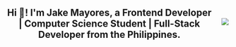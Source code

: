 <div style="display: flex; justify-content: center; align-items: center; height: 100vh; width: 100%; text-align: center;">
  <div style="display: flex; align-items: center; justify-content: center;">
    <h2 style="margin-right: 20px;">Hi 👋! I'm Jake Mayores, a Frontend Developer | Computer Science Student | Full-Stack Developer from the Philippines.</h2>
  <center><img align="center" height="350" src="https://www.w3webschool.com/wp-content/uploads/2022/10/developer.gif"  /></center>
  </div>
</div>


<hr>

<h2>🚀 Languages and Tools I Use</h2>
<p>
  <a href="https://raw.githubusercontent.com/devicons/devicon/master/icons/javascript/javascript-original.svg" target="_blank"><img src="https://raw.githubusercontent.com/devicons/devicon/master/icons/javascript/javascript-original.svg" alt="javascript" width="42" height="42" /></a>
  <a href="https://raw.githubusercontent.com/devicons/devicon/master/icons/typescript/typescript-original.svg" target="_blank"><img src="https://raw.githubusercontent.com/devicons/devicon/master/icons/typescript/typescript-original.svg" alt="typescript" width="42" height="42" /></a>
  <a href="https://raw.githubusercontent.com/devicons/devicon/master/icons/java/java-original.svg" target="_blank"><img src="https://raw.githubusercontent.com/devicons/devicon/master/icons/java/java-original.svg" alt="java" width="42" height="42" /></a>
  <a href="https://raw.githubusercontent.com/devicons/devicon/master/icons/react/react-original-wordmark.svg" target="_blank"><img src="https://raw.githubusercontent.com/devicons/devicon/master/icons/react/react-original-wordmark.svg" alt="react" width="42" height="42" /></a>
  <a href="https://raw.githubusercontent.com/devicons/devicon/master/icons/css3/css3-original-wordmark.svg" target="_blank"><img src="https://raw.githubusercontent.com/devicons/devicon/master/icons/css3/css3-original-wordmark.svg" alt="css3" width="42" height="42" /></a>
  <a href="https://raw.githubusercontent.com/devicons/devicon/master/icons/html5/html5-original-wordmark.svg" target="_blank"><img src="https://raw.githubusercontent.com/devicons/devicon/master/icons/html5/html5-original-wordmark.svg" alt="html5" width="42" height="42" /></a>
  <a href="https://www.vectorlogo.zone/logos/tailwindcss/tailwindcss-icon.svg" target="_blank"><img src="https://www.vectorlogo.zone/logos/tailwindcss/tailwindcss-icon.svg" alt="tailwind" width="42" height="42" /></a>
  <a href="https://reactnative.dev/img/header_logo.svg" target="_blank"><img src="https://reactnative.dev/img/header_logo.svg" alt="reactnative" width="42" height="42" /></a>
  <a href="https://raw.githubusercontent.com/devicons/devicon/master/icons/mongodb/mongodb-original-wordmark.svg" target="_blank"><img src="https://raw.githubusercontent.com/devicons/devicon/master/icons/mongodb/mongodb-original-wordmark.svg" alt="mongodb" width="42" height="42" /></a>
  <a href="https://www.svgrepo.com/show/303229/microsoft-sql-server-logo.svg" target="_blank"><img src="https://www.svgrepo.com/show/303229/microsoft-sql-server-logo.svg" alt="mssql" width="42" height="42" /></a>
  <a href="https://www.vectorlogo.zone/logos/firebase/firebase-icon.svg" target="_blank"><img src="https://www.vectorlogo.zone/logos/firebase/firebase-icon.svg" alt="firebase" width="42" height="42" /></a>
  <a href="https://www.vectorlogo.zone/logos/gnu_bash/gnu_bash-icon.svg" target="_blank"><img src="https://www.vectorlogo.zone/logos/gnu_bash/gnu_bash-icon.svg" alt="bash" width="42" height="42" /></a>
  <a href="https://www.vectorlogo.zone/logos/figma/figma-icon.svg" target="_blank"><img src="https://www.vectorlogo.zone/logos/figma/figma-icon.svg" alt="figma" width="42" height="42" /></a>
  <a href="https://www.vectorlogo.zone/logos/getpostman/getpostman-icon.svg" target="_blank"><img src="https://www.vectorlogo.zone/logos/getpostman/getpostman-icon.svg" alt="postman" width="42" height="42" /></a>
  <a href="https://cdn.worldvectorlogo.com/logos/nextjs-2.svg" target="_blank"><img src="https://cdn.worldvectorlogo.com/logos/nextjs-2.svg" alt="nextjs" width="42" height="42" /></a>
  <a href="https://www.vectorlogo.zone/logos/git-scm/git-scm-icon.svg" target="_blank"><img src="https://www.vectorlogo.zone/logos/git-scm/git-scm-icon.svg" alt="git" width="42" height="42" /></a>
  <a href="https://cdn.worldvectorlogo.com/logos/arduino-1.svg" target="_blank"><img src="https://cdn.worldvectorlogo.com/logos/arduino-1.svg" alt="arduino" width="42" height="42" /></a>
</p>

<h2>⚡️ Where to find me</h2>
<p>
  <a href="https://ph.linkedin.com/in/jake-mayores" target="_blank"><img src="https://img.shields.io/badge/linkedin-logo?style=for-the-badge&logo=linkedin&logoColor=white&color=%230a77b6" alt="linkedin" /></a>
  <a href="https://www.facebook.com/jakejmayores" target="_blank"><img src="https://img.shields.io/badge/facebook-logo?style=for-the-badge&logo=facebook&logoColor=white&color=%230866ff" alt="facebook" /></a>
  <a href="https://www.instagram.com/mayoresjake" target="_blank"><img src="https://img.shields.io/badge/instagram-logo?style=for-the-badge&logo=instagram&logoColor=white&color=%23F35369" alt="instagram" /></a>
</p>

<h2>📊 Stats</h2>
<div align="center">
  <img src="https://github-readme-stats.vercel.app/api?username=Mayores-04&show_icons=true&locale=en&theme=dracula" height="150" alt="stats graph" />
  <img src="https://github-readme-stats.vercel.app/api/top-langs?username=Mayores-04&locale=en&layout=compact&card_width=320&langs_count=5&theme=dracula" height="150" alt="languages graph" />
  <p><img src="https://github-readme-streak-stats.herokuapp.com/?user=Mayores-04&" alt="Jake" /></p>
  <p><a href="https://github.com/ryo-ma/github-profile-trophy"><img src="https://github-profile-trophy.vercel.app/?username=Mayores-04" alt="Jake" /></a></p>
</div>

<h2>🐍 Github Contributions</h2>
<picture>
  <source media="(prefers-color-scheme: dark)" srcset="https://raw.githubusercontent.com/platane/snk/output/github-contribution-grid-snake-dark.svg" />
  <source media="(prefers-color-scheme: light)" srcset="https://raw.githubusercontent.com/platane/snk/output/github-contribution-grid-snake.svg" />
  <img alt="github contribution grid snake animation" src="https://raw.githubusercontent.com/platane/snk/output/github-contribution-grid-snake.svg" />
</picture>
